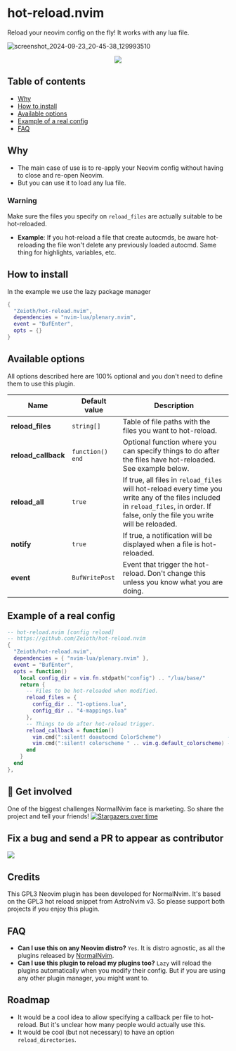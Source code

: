 # hot-reload.nvim
Reload your neovim config on the fly! It works with any lua file.

![screenshot_2024-09-23_20-45-38_129993510](https://github.com/user-attachments/assets/fc0301b3-7983-438e-b82e-024578c5a16a)

<div align="center">
  <a href="https://discord.gg/ymcMaSnq7d" rel="nofollow">
      <img src="https://img.shields.io/discord/1121138836525813760?color=azure&labelColor=6DC2A4&logo=discord&logoColor=black&label=Join the discord server&style=for-the-badge" data-canonical-src="https://img.shields.io/discord/1121138836525813760">
    </a>
</div>

## Table of contents

- [Why](#why)
- [How to install](#how-to-install)
- [Available options](#available-options)
- [Example of a real config](#example-of-a-real-config)
- [FAQ](#faq)

## Why
* The main case of use is to re-apply your Neovim config without having to close and re-open Neovim.
* But you can use it to load any lua file.

### Warning
Make sure the files you specify on `reload_files` are actually suitable to be hot-reloaded.

* **Example**: If you hot-reload a file that create autocmds, be aware hot-reloading the file won't delete any previously loaded autocmd. Same thing for highlights, variables, etc.

## How to install
In the example we use the lazy package manager

```lua
{
  "Zeioth/hot-reload.nvim",
  dependencies = "nvim-lua/plenary.nvim",
  event = "BufEnter",
  opts = {}
}
```

## Available options
All options described here are 100% optional and you don't need to define them to use this plugin.

| Name                | Default value  | Description                                                                                                                                                          |
|---------------------|----------------|----------------------------------------------------------------------------------------------------------------------------------------------------------------------|
| **reload_files**         | `string[]`       | Table of file paths with the files you want to hot-reload.  |
| **reload_callback**          | `function() end`          | Optional function where you can specify things to do after the files have hot-reloaded. See example below. |
| **reload_all**     | `true`          | If true, all files in `reload_files` will hot-reload every time you write any of the files included in `reload_files`, in order. If false, only the file you write will be reloaded. |
| **notify** | `true`| If true, a notification will be displayed when a file is hot-reloaded. |
| **event** | `BufWritePost`| Event that trigger the hot-reload. Don't change this unless you know what you are doing. |

## Example of a real config

```lua
-- hot-reload.nvim [config reload]
-- https://github.com/Zeioth/hot-reload.nvim
{
  "Zeioth/hot-reload.nvim",
  dependencies = { "nvim-lua/plenary.nvim" },
  event = "BufEnter",
  opts = function()
    local config_dir = vim.fn.stdpath("config") .. "/lua/base/"
    return {
      -- Files to be hot-reloaded when modified.
      reload_files = {
        config_dir .. "1-options.lua",
        config_dir .. "4-mappings.lua"
      },
      -- Things to do after hot-reload trigger.
      reload_callback = function()
        vim.cmd(":silent! doautocmd ColorScheme")                     -- heirline colorscheme reload event.
        vim.cmd(":silent! colorscheme " .. vim.g.default_colorscheme) -- nvim     colorscheme reload command.
      end
    }
  end
},
```

## 🌟 Get involved
One of the biggest challenges NormalNvim face is marketing. So share the project and tell your friends!
[![Stargazers over time](https://starchart.cc/Zeioth/hot-reload.nvim.svg?variant=adaptive)](https://starchart.cc/Zeioth/hot-reload.nvim)

## Fix a bug and send a PR to appear as contributor

<a href="https://github.com/NormalNvim/NormalNvim/graphs/contributors">
  <img src="https://contrib.rocks/image?repo=NormalNvim/NormalNvim" />
</a>

## Credits
This GPL3 Neovim plugin has been developed for NormalNvim. It's based on the GPL3 hot reload snippet from AstroNvim v3. So please support both projects if you enjoy this plugin.

## FAQ
* **Can I use this on any Neovim distro?** `Yes`. It is distro agnostic, as all the plugins released by [NormalNvim](https://normalnvim.github.io/).
* **Can I use this plugin to reload my plugins too?** `Lazy` will reload the plugins automatically when you modify their config. But if you are using any other plugin manager, you might want to.
 
## Roadmap
* It would be a cool idea to allow specifying a callback per file to hot-reload. But it's unclear how many people would actually use this.
* It would be cool (but not necessary) to have an option `reload_directories`.

